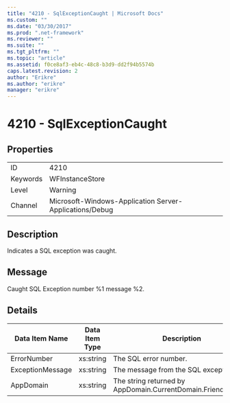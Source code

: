 ```yaml
---
title: "4210 - SqlExceptionCaught | Microsoft Docs"
ms.custom: ""
ms.date: "03/30/2017"
ms.prod: ".net-framework"
ms.reviewer: ""
ms.suite: ""
ms.tgt_pltfrm: ""
ms.topic: "article"
ms.assetid: f0ce8af3-eb4c-48c8-b3d9-dd2f94b5574b
caps.latest.revision: 2
author: "Erikre"
ms.author: "erikre"
manager: "erikre"
---
```

# 4210 - SqlExceptionCaught
## Properties  
  
|||  
|-|-|  
|ID|4210|  
|Keywords|WFInstanceStore|  
|Level|Warning|  
|Channel|Microsoft-Windows-Application Server-Applications/Debug|  
  
## Description  
 Indicates a SQL exception was caught.  
  
## Message  
 Caught SQL Exception number %1 message %2.  
  
## Details  
  
|Data Item Name|Data Item Type|Description|  
|--------------------|--------------------|-----------------|  
|ErrorNumber|xs:string|The SQL error number.|  
|ExceptionMessage|xs:string|The message from the SQL exception.|  
|AppDomain|xs:string|The string returned by AppDomain.CurrentDomain.FriendlyName.|